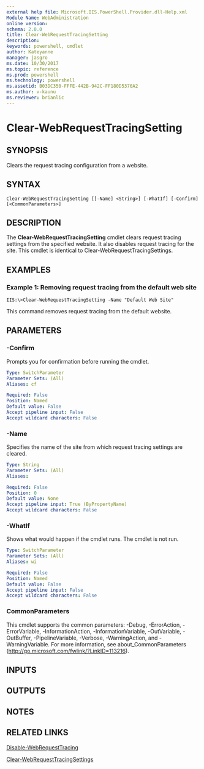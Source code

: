 ```yaml
---
external help file: Microsoft.IIS.PowerShell.Provider.dll-Help.xml
Module Name: WebAdministration
online version: 
schema: 2.0.0
title: Clear-WebRequestTracingSetting
description: 
keywords: powershell, cmdlet
author: Kateyanne
manager: jasgro
ms.date: 10/30/2017
ms.topic: reference
ms.prod: powershell
ms.technology: powershell
ms.assetid: B03DC350-FFFE-442B-942C-FF180D5370A2
ms.author: v-kaunu
ms.reviewer: brianlic
---
```


# Clear-WebRequestTracingSetting

## SYNOPSIS
Clears the request tracing configuration from a website.

## SYNTAX

```
Clear-WebRequestTracingSetting [[-Name] <String>] [-WhatIf] [-Confirm] [<CommonParameters>]
```

## DESCRIPTION
The **Clear-WebRequestTracingSetting** cmdlet clears request tracing settings from the specified website.
It also disables request tracing for the site.
This cmdlet is identical to Clear-WebRequestTracingSettings.

## EXAMPLES

### Example 1: Removing request tracing from the default web site
```
IIS:\>Clear-WebRequestTracingSetting -Name "Default Web Site"
```

This command removes request tracing from the default website.

## PARAMETERS

### -Confirm
Prompts you for confirmation before running the cmdlet.

```yaml
Type: SwitchParameter
Parameter Sets: (All)
Aliases: cf

Required: False
Position: Named
Default value: False
Accept pipeline input: False
Accept wildcard characters: False
```

### -Name
Specifies the name of the site from which request tracing settings are cleared.

```yaml
Type: String
Parameter Sets: (All)
Aliases: 

Required: False
Position: 0
Default value: None
Accept pipeline input: True (ByPropertyName)
Accept wildcard characters: False
```

### -WhatIf
Shows what would happen if the cmdlet runs.
The cmdlet is not run.

```yaml
Type: SwitchParameter
Parameter Sets: (All)
Aliases: wi

Required: False
Position: Named
Default value: False
Accept pipeline input: False
Accept wildcard characters: False
```

### CommonParameters
This cmdlet supports the common parameters: -Debug, -ErrorAction, -ErrorVariable, -InformationAction, -InformationVariable, -OutVariable, -OutBuffer, -PipelineVariable, -Verbose, -WarningAction, and -WarningVariable. For more information, see about_CommonParameters (http://go.microsoft.com/fwlink/?LinkID=113216).

## INPUTS

## OUTPUTS

## NOTES

## RELATED LINKS

[Disable-WebRequestTracing](./Disable-WebRequestTracing.md)

[Clear-WebRequestTracingSettings](./Clear-WebRequestTracingSettings.md)

